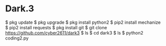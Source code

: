 # Dark.3

$ pkg update
$ pkg upgrade
$ pkg install python2
$ pip2 install mechanize
$ pip2 install requests
$ pkg install git
$ git clone https://github.com/cyber2611/dark3
$ ls
$ cd dark3
$ ls
$ python2 coding2.py
